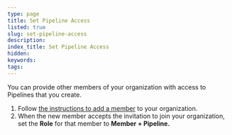 ```yaml
---
type: page
title: Set Pipeline Access
listed: true
slug: set-pipeline-access
description: 
index_title: Set Pipeline Access
hidden: 
keywords: 
tags: 
---
```


You can provide other members of your organization with access to Pipelines that you create. 

1. Follow [the instructions to add a member](/docs/manage-members) to your organization.
2. When the new member accepts the invitation to join your organization, set the **Role** for that member to **Member + Pipeline.**